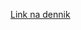 [Link na dennik](https://docs.google.com/document/d/1WGTlvpBF4o0pcz3C6o_jY1h78R7Gm7IU/edit?fbclid=IwZXh0bgNhZW0CMTEAAR2OxAc1jh-fdmE2KE5hjyNs7KKp72I0yIn5ktrYmgxSTyrpAXPlWZE87-E_aem_J-4SCwqBWAFCQ_ulnsVWtA#heading=h.dchu1jahv1pi)
